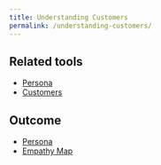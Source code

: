 ```yaml
---
title: Understanding Customers
permalink: /understanding-customers/
---
```


## Related tools

* [Persona](https://manual.advancedproductowner.com/persona/)
* [Customers](https://manual.advancedproductowner.com/customers/)

## Outcome

* [Persona](https://manual.advancedproductowner.com/persona/)
* [Empathy Map](https://manual.advancedproductowner.com/empathy-map/)
